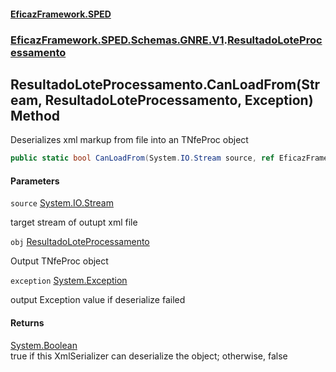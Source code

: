 #### [EficazFramework.SPED](EficazFrameworkSPED.md 'EficazFramework SPED')
### [EficazFramework.SPED.Schemas.GNRE.V1](EficazFramework.SPED.Schemas.GNRE.V1.md 'EficazFramework.SPED.Schemas.GNRE.V1').[ResultadoLoteProcessamento](EficazFramework.SPED.Schemas.GNRE.V1/ResultadoLoteProcessamento.md 'EficazFramework.SPED.Schemas.GNRE.V1.ResultadoLoteProcessamento')

## ResultadoLoteProcessamento.CanLoadFrom(Stream, ResultadoLoteProcessamento, Exception) Method

Deserializes xml markup from file into an TNfeProc object

```csharp
public static bool CanLoadFrom(System.IO.Stream source, ref EficazFramework.SPED.Schemas.GNRE.V1.ResultadoLoteProcessamento obj, ref System.Exception exception);
```
#### Parameters

<a name='EficazFramework.SPED.Schemas.GNRE.V1.ResultadoLoteProcessamento.CanLoadFrom(System.IO.Stream,EficazFramework.SPED.Schemas.GNRE.V1.ResultadoLoteProcessamento,System.Exception).source'></a>

`source` [System.IO.Stream](https://docs.microsoft.com/en-us/dotnet/api/System.IO.Stream 'System.IO.Stream')

target stream of outupt xml file

<a name='EficazFramework.SPED.Schemas.GNRE.V1.ResultadoLoteProcessamento.CanLoadFrom(System.IO.Stream,EficazFramework.SPED.Schemas.GNRE.V1.ResultadoLoteProcessamento,System.Exception).obj'></a>

`obj` [ResultadoLoteProcessamento](EficazFramework.SPED.Schemas.GNRE.V1/ResultadoLoteProcessamento.md 'EficazFramework.SPED.Schemas.GNRE.V1.ResultadoLoteProcessamento')

Output TNfeProc object

<a name='EficazFramework.SPED.Schemas.GNRE.V1.ResultadoLoteProcessamento.CanLoadFrom(System.IO.Stream,EficazFramework.SPED.Schemas.GNRE.V1.ResultadoLoteProcessamento,System.Exception).exception'></a>

`exception` [System.Exception](https://docs.microsoft.com/en-us/dotnet/api/System.Exception 'System.Exception')

output Exception value if deserialize failed

#### Returns
[System.Boolean](https://docs.microsoft.com/en-us/dotnet/api/System.Boolean 'System.Boolean')  
true if this XmlSerializer can deserialize the object; otherwise, false